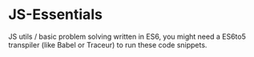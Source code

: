 # JS-Essentials

JS utils / basic problem solving written in ES6, you might need a ES6to5 transpiler (like Babel or Traceur) to run these code snippets.
